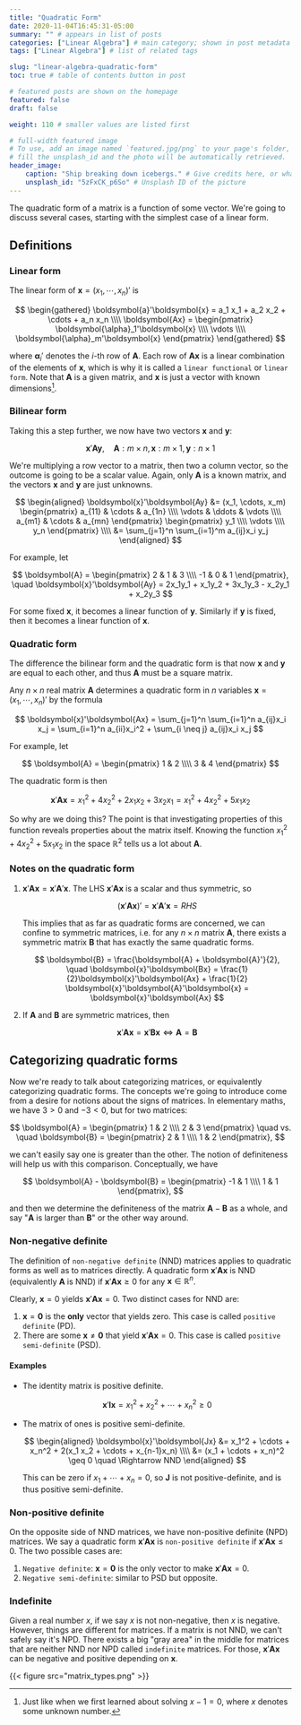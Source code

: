 ```yaml
---
title: "Quadratic Form"
date: 2020-11-04T16:45:31-05:00
summary: "" # appears in list of posts
categories: ["Linear Algebra"] # main category; shown in post metadata
tags: ["Linear Algebra"] # list of related tags

slug: "linear-algebra-quadratic-form"
toc: true # table of contents button in post

# featured posts are shown on the homepage
featured: false
draft: false

weight: 110 # smaller values are listed first

# full-width featured image
# To use, add an image named `featured.jpg/png` to your page's folder, or
# fill the unsplash_id and the photo will be automatically retrieved.
header_image:
    caption: "Ship breaking down icebergs." # Give credits here, or whatever captions you want to add (support markdown)
    unsplash_id: "5zFxCK_p6So" # Unsplash ID of the picture
---
```


The quadratic form of a matrix is a function of some vector. We're going to discuss several cases, starting with the simplest case of a linear form.

## Definitions

### Linear form

The linear form of $\boldsymbol{x} = (x_1, \cdots, x_n)'$ is

$$
\begin{gathered}
    \boldsymbol{a}'\boldsymbol{x} = a_1 x_1 + a_2 x_2 + \cdots + a_n x_n \\\\
    \boldsymbol{Ax} = \begin{pmatrix}
        \boldsymbol{\alpha}_1'\boldsymbol{x} \\\\
        \vdots \\\\
        \boldsymbol{\alpha}_m'\boldsymbol{x}
    \end{pmatrix}
\end{gathered}
$$

where $\boldsymbol{\alpha}_i'$ denotes the $i$-th row of $\boldsymbol{A}$. Each row of $\boldsymbol{Ax}$ is a linear combination of the elements of $\boldsymbol{x}$, which is why it is called a `linear functional` or `linear form`. Note that $\boldsymbol{A}$ is a given matrix, and $\boldsymbol{x}$ is just a vector with known dimensions[^understanding-x].

[^understanding-x]: Just like when we first learned about solving $x-1=0$, where $x$ denotes some unknown number.

### Bilinear form

Taking this a step further, we now have two vectors $\boldsymbol{x}$ and $\boldsymbol{y}$:

$$
\boldsymbol{x}'\boldsymbol{Ay}, \quad \boldsymbol{A}: m \times n, \boldsymbol{x}: m \times 1, \boldsymbol{y}: n \times 1
$$

We're multiplying a row vector to a matrix, then two a column vector, so the outcome is going to be a scalar value. Again, only $\boldsymbol{A}$ is a known matrix, and the vectors $\boldsymbol{x}$ and $\boldsymbol{y}$ are just unknowns.

$$
\begin{aligned}
    \boldsymbol{x}'\boldsymbol{Ay} &= (x_1, \cdots, x_m) \begin{pmatrix}
        a_{11} & \cdots & a_{1n} \\\\
        \vdots & \ddots & \vdots \\\\
        a_{m1} & \cdots & a_{mn}
    \end{pmatrix}
    \begin{pmatrix}
        y_1 \\\\ \vdots \\\\ y_n
    \end{pmatrix} \\\\
    &= \sum_{j=1}^n \sum_{i=1}^m a_{ij}x_i y_j
\end{aligned}
$$

For example, let

$$
\boldsymbol{A} = \begin{pmatrix}
    2 & 1 & 3 \\\\
    -1 & 0 & 1
\end{pmatrix}, \quad \boldsymbol{x}'\boldsymbol{Ay} = 2x_1y_1 + x_1y_2 + 3x_1y_3 - x_2y_1 + x_2y_3
$$

For some fixed $\boldsymbol{x}$, it becomes a linear function of $\boldsymbol{y}$. Similarly if $\boldsymbol{y}$ is fixed, then it becomes a linear function of $\boldsymbol{x}$.

### Quadratic form

The difference the bilinear form and the quadratic form is that now $\boldsymbol{x}$ and $\boldsymbol{y}$ are equal to each other, and thus $\boldsymbol{A}$ must be a square matrix.

Any $n \times n$ real matrix $\boldsymbol{A}$ determines a quadratic form in $n$ variables $\boldsymbol{x} = (x_1, \cdots, x_n)'$ by the formula

$$
\boldsymbol{x}'\boldsymbol{Ax} = \sum_{j=1}^n \sum_{i=1}^n a_{ij}x_i x_j = \sum_{i=1}^n a_{ii}x_i^2 + \sum_{i \neq j} a_{ij}x_i x_j
$$

For example, let

$$
\boldsymbol{A} = \begin{pmatrix}
    1 & 2 \\\\
    3 & 4
\end{pmatrix}
$$

The quadratic form is then

$$
\boldsymbol{x}'\boldsymbol{Ax} = x_1^2 + 4x_2^2 + 2x_1x_2 + 3x_2x_1 = x_1^2 + 4x_2^2 + 5x_1x_2
$$

So why are we doing this? The point is that investigating properties of this function reveals properties about the matrix itself. Knowing the function $x_1^2 + 4x_2^2 + 5x_1x_2$ in the space $\mathbb{R}^2$ tells us a lot about $\boldsymbol{A}$.

### Notes on the quadratic form

1. $\boldsymbol{x}'\boldsymbol{Ax} = \boldsymbol{x}'\boldsymbol{A}'\boldsymbol{x}$. The LHS $\boldsymbol{x}'\boldsymbol{Ax}$ is a scalar and thus symmetric, so

    $$
    \left(\boldsymbol{x}'\boldsymbol{Ax}\right)' = \boldsymbol{x}'\boldsymbol{A}'\boldsymbol{x} = RHS
    $$

    This implies that as far as quadratic forms are concerned, we can confine to symmetric matrices, i.e. for any $n \times n$ matrix $\boldsymbol{A}$, there exists a symmetric matrix $\boldsymbol{B}$ that has exactly the same quadratic forms.

    $$
    \boldsymbol{B} = \frac{\boldsymbol{A} + \boldsymbol{A}'}{2}, \quad \boldsymbol{x}'\boldsymbol{Bx} = \frac{1}{2}\boldsymbol{x}'\boldsymbol{Ax} + \frac{1}{2} \boldsymbol{x}'\boldsymbol{A}'\boldsymbol{x} = \boldsymbol{x}'\boldsymbol{Ax}
    $$

2. If $\boldsymbol{A}$ and $\boldsymbol{B}$ are symmetric matrices, then

    $$
    \boldsymbol{x}'\boldsymbol{Ax} = \boldsymbol{x}'\boldsymbol{Bx} \Longleftrightarrow \boldsymbol{A} = \boldsymbol{B}
    $$

## Categorizing quadratic forms

Now we're ready to talk about categorizing matrices, or equivalently categorizing quadratic forms. The concepts we're going to introduce come from a desire for notions about the signs of matrices. In elementary maths, we have $3 > 0$ and $-3 < 0$, but for two matrices:

$$
\boldsymbol{A} = \begin{pmatrix}
    1 & 2 \\\\
    2 & 3
\end{pmatrix} \quad vs. \quad
\boldsymbol{B} = \begin{pmatrix}
    2 & 1 \\\\
    1 & 2
\end{pmatrix},
$$

we can't easily say one is greater than the other. The notion of definiteness will help us with this comparison. Conceptually, we have

$$
\boldsymbol{A} - \boldsymbol{B} = \begin{pmatrix}
    -1 & 1 \\\\
    1 & 1
\end{pmatrix},
$$

and then we determine the definiteness of the matrix $\boldsymbol{A} - \boldsymbol{B}$ as a whole, and say "$\boldsymbol{A}$ is larger than $\boldsymbol{B}$" or the other way around.

### Non-negative definite

The definition of `non-negative definite` (NND) matrices applies to quadratic forms as well as to matrices directly. A quadratic form $\boldsymbol{x}'\boldsymbol{Ax}$ is NND (equivalently $\boldsymbol{A}$ is NND) if $\boldsymbol{x}'\boldsymbol{Ax} \geq 0$ for any $\boldsymbol{x} \in \mathbb{R}^n$.

Clearly, $\boldsymbol{x} = 0$ yields $\boldsymbol{x}'\boldsymbol{Ax} = 0$. Two distinct cases for NND are:

1. $\boldsymbol{x} = \boldsymbol{0}$ is the **only** vector that yields zero. This case is called `positive definite` (PD).
2. There are some $\boldsymbol{x} \neq \boldsymbol{0}$ that yield $\boldsymbol{x}'\boldsymbol{Ax} = 0$. This case is called `positive semi-definite` (PSD).

#### Examples

-   The identity matrix is positive definite.

    $$
    \boldsymbol{x}'\boldsymbol{Ix} = x_1^2 + x_2^2 + \cdots + x_n^2 \geq 0
    $$

-   The matrix of ones is positive semi-definite.

    $$
    \begin{aligned}
        \boldsymbol{x}'\boldsymbol{Jx} &= x_1^2 + \cdots + x_n^2 + 2(x_1 x_2 + \cdots + x_{n-1}x_n) \\\\
        &= (x_1 + \cdots + x_n)^2 \geq 0 \quad \Rightarrow NND
    \end{aligned}
    $$

    This can be zero if $x_1 + \cdots + x_n = 0$, so $\boldsymbol{J}$ is not positive-definite, and is thus positive semi-definite.

### Non-positive definite

On the opposite side of NND matrices, we have non-positive definite (NPD) matrices. We say a quadratic form $\boldsymbol{x}'\boldsymbol{Ax}$ is `non-positive definite` if $\boldsymbol{x}'\boldsymbol{Ax} \leq 0$. The two possible cases are:

1. `Negative definite`: $\boldsymbol{x} = \boldsymbol{0}$ is the only vector to make $\boldsymbol{x}'\boldsymbol{Ax} = 0$.
2. `Negative semi-definite`: similar to PSD but opposite.

### Indefinite

Given a real number $x$, if we say $x$ is not non-negative, then $x$ is negative. However, things are different for matrices. If a matrix is not NND, we can't safely say it's NPD. There exists a big "gray area" in the middle for matrices that are neither NND nor NPD called `indefinite` matrices. For those, $\boldsymbol{x}'\boldsymbol{Ax}$ can be negative and positive depending on $\boldsymbol{x}$.

{{< figure src="matrix_types.png" >}}
